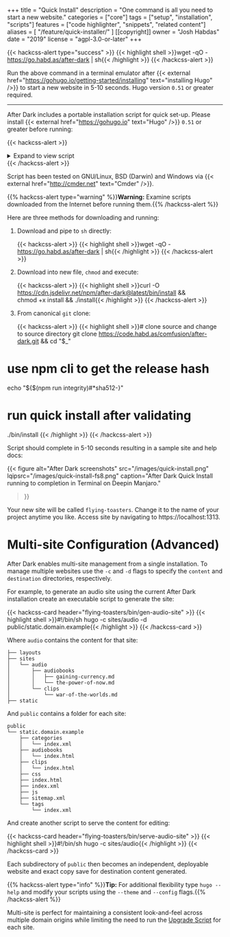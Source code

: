 +++
title = "Quick Install"
description = "One command is all you need to start a new website."
categories = ["core"]
tags = ["setup", "installation", "scripts"]
features = ["code highlighter", "snippets", "related content"]
aliases = [
  "/feature/quick-installer/"
]
[[copyright]]
  owner = "Josh Habdas"
  date = "2019"
  license = "agpl-3.0-or-later"
+++

{{< hackcss-alert type="success" >}}
{{< highlight shell >}}wget -qO - https://go.habd.as/after-dark | sh{{< /highlight >}}
{{< /hackcss-alert >}}

Run the above command in a terminal emulator after {{< external href="https://gohugo.io/getting-started/installing" text="installing Hugo" />}} to start a new website in 5-10 seconds. Hugo version `0.51` or greater required.

---

After Dark includes a portable installation script for quick set-up. Please install {{< external href="https://gohugo.io" text="Hugo" />}} `0.51` or greater before running:

{{< hackcss-alert >}}
<details itemscope itemtype="https://schema.org/SoftwareSourceCode">
<summary>Expand to view script</summary>
{{< highlight sh "linenos=inline" >}}
{{< include "themes/after-dark/bin/install" >}}
{{< /highlight >}}
<link itemprop="codeRepository" href="https://code.habd.as/comfusion/after-dark">
<meta itemprop="codeSampleType" content="script">
<meta itemprop="programmingLanguage" content="sh">
<meta itemprop="runtimePlatform" content="busybox">
<link itemprop="targetProduct" href="https://after-dark.habd.as">
<meta itemprop="accessMode" content="textual">
</details>
{{< /hackcss-alert >}}

<!--more-->

Script has been tested on GNU/Linux, BSD (Darwin) and Windows via {{< external href="http://cmder.net" text="Cmder" />}}.

{{% hackcss-alert type="warning" %}}**Warning:** Examine scripts downloaded from the Internet before running them.{{% /hackcss-alert %}}

Here are three methods for downloading and running:

1. Download and pipe to `sh` directly:

    {{< hackcss-alert >}}
    {{< highlight shell >}}wget -qO - https://go.habd.as/after-dark | sh{{< /highlight >}}
    {{< /hackcss-alert >}}

2. Download into new file, `chmod` and execute:

    {{< hackcss-alert >}}
    {{< highlight shell >}}curl -O https://cdn.jsdelivr.net/npm/after-dark@latest/bin/install && \
chmod +x install && ./install{{< /highlight >}}
    {{< /hackcss-alert >}}

3. From canonical `git` clone:

    {{< hackcss-alert >}}
    {{< highlight shell >}}# clone source and change to source directory
git clone https://code.habd.as/comfusion/after-dark.git && cd "$_"

# use npm cli to get the release hash
echo "${$(npm run integrity)#*sha512-}"

# run quick install after validating
./bin/install
{{< /highlight >}}
    {{< /hackcss-alert >}}

Script should complete in 5-10 seconds resulting in a sample site and help docs:

{{< figure alt="After Dark screenshots"
  src="/images/quick-install.png"
  lqipsrc="/images/quick-install-fs8.png"
  caption="After Dark Quick Install running to completion in Terminal on Deepin Manjaro."
>}}

Your new site will be called `flying-toasters`. Change it to the name of your project anytime you like. Access site by navigating to https://localhost:1313.

# Multi-site Configuration (Advanced)

After Dark enables multi-site management from a single installation. To manage multiple websites use the `-c` and `-d` flags to specify the `content` and `destination` directories, respectively.

For example, to generate an audio site using the current After Dark installation create an executable script to generate the site:

{{< hackcss-card header="flying-toasters/bin/gen-audio-site" >}}
{{< highlight shell >}}#!/bin/sh
hugo -c sites/audio -d public/static.domain.example{{< /highlight >}}
{{< /hackcss-card >}}

Where `audio` contains the content for that site:

```
├── layouts
├── sites
│   └── audio
│       ├── audiobooks
│       │   ├── gaining-currency.md
│       │   └── the-power-of-now.md
│       └── clips
│           └── war-of-the-worlds.md
├── static
```

And `public` contains a folder for each site:

```
public
└── static.domain.example
    ├── categories
    │   └── index.xml
    ├── audiobooks
    │   └── index.html
    ├── clips
    │   └── index.html
    ├── css
    ├── index.html
    ├── index.xml
    ├── js
    ├── sitemap.xml
    └── tags
        └── index.xml
```

And create another script to serve the content for editing:

{{< hackcss-card header="flying-toasters/bin/serve-audio-site" >}}
{{< highlight shell >}}#!/bin/sh
hugo -c sites/audio{{< /highlight >}}
{{< /hackcss-card >}}

Each subdirectory of `public` then becomes an independent, deployable website and exact copy save for destination content generated.

{{% hackcss-alert type="info" %}}**Tip:** For additional flexibility type `hugo --help` and modify your scripts using the `--theme` and `--config` flags.{{% /hackcss-alert %}}

Multi-site is perfect for maintaining a consistent look-and-feel across multiple domain origins while limiting the need to run the [Upgrade Script](/feature/upgrade-script/) for each site.
